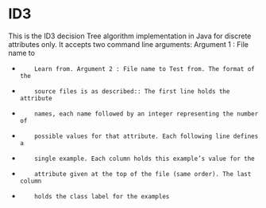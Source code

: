 ID3
===

This is the ID3 decision Tree algorithm implementation in Java for discrete attributes only.
It accepts two command line arguments: Argument 1 : File name to
 *         Learn from. Argument 2 : File name to Test from. The format of the
 *         source files is as described:: The first line holds the attribute
 *         names, each name followed by an integer representing the number of
 *         possible values for that attribute. Each following line defines a
 *         single example. Each column holds this example’s value for the
 *         attribute given at the top of the file (same order). The last column
 *         holds the class label for the examples
